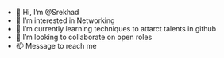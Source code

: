 - 👋 Hi, I’m @Srekhad
- 👀 I’m interested in Networking
- 🌱 I’m currently learning techniques to attarct talents in github
- 💞️ I’m looking to collaborate on open roles 
- 📫 Message to reach me 


<!---
Srekhad/Srekhad is a ✨ special ✨ repository because its `README.md` (this file) appears on your GitHub profile.
You can click the Preview link to take a look at your changes.
--->
